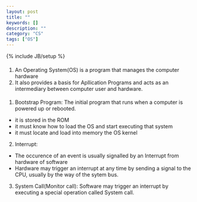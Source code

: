 ```yaml
---
layout: post
title: ""
keywords: []
description: ""
category: "CS"
tags: ["OS"]
---
```

{% include JB/setup %}

####
1. An Operating System(OS) is a program that manages the computer hardware
2. It also provides a basis for Apllication Programs and acts as an intermediary
   between computer user and hardware.


####
1. Bootstrap Program: The initial program that runs when a computer is powered
   up or rebooted.
- it is stored in the ROM
- it must know how to load the OS and start executing that system
- it must locate and load into memory the OS kernel

2. Interrupt: 
- The occurence of an event is usually signalled by an Interrupt from hardware
  of software
- Hardware may trigger an interrupt at any time by sending a signal to the CPU,
  usually by the way of the sytem bus.

3. System Call(Monitor call): Software may trigger an interrupt by executing a
   special operation called System call.

